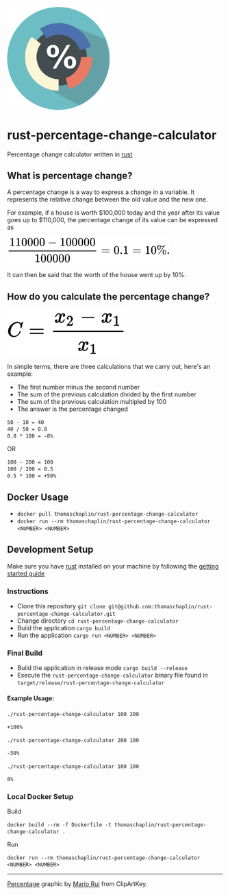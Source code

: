 <img src="assets/logo.png" alt="logo" width="240"/>

# rust-percentage-change-calculator

Percentage change calculator written in [rust](https://www.rust-lang.org/)

## What is percentage change?

A percentage change is a way to express a change in a variable. It represents the relative change between the old value and the new one.

For example, if a house is worth $100,000 today and the year after its value goes up to $110,000, the percentage change of its value can be expressed as

![](assets/house_example.svg)

It can then be said that the worth of the house went up by 10%.

## How do you calculate the percentage change?

![](/assets/percent_change_formula.svg)

In simple terms, there are three calculations that we carry out, here's an example:

- The first number minus the second number
- The sum of the previous calculation divided by the first number
- The sum of the previous calculation multipled by 100
- The answer is the percentage changed

```
50 - 10 = 40
40 / 50 = 0.8
0.8 * 100 = -8%
```

OR

```
100 - 200 = 100
100 / 200 = 0.5
0.5 * 100 = +50%
```


## Docker Usage

- `docker pull thomaschaplin/rust-percentage-change-calculator`
- `docker run --rm thomaschaplin/rust-percentage-change-calculator <NUMBER> <NUMBER>`

## Development Setup

Make sure you have [rust](https://www.rust-lang.org/) installed on your machine by following the [getting started guide](https://www.rust-lang.org/learn/get-started)

### Instructions

- Clone this repository `git clone git@github.com:thomaschaplin/rust-percentage-change-calculator.git`
- Change directory `cd rust-percentage-change-calculator`
- Build the application `cargo build`
- Run the application `cargo run <NUMBER> <NUMBER>`

### Final Build

- Build the application in release mode `cargo build --release`
- Execute the `rust-percentage-change-calculator` binary file found in `target/release/rust-percentage-change-calculator`

#### Example Usage:

`./rust-percentage-change-calculator 100 200`

```
+100%
```

`./rust-percentage-change-calculator 200 100`

```
-50%
```

`./rust-percentage-change-calculator 100 100`

```
0%
```

### Local Docker Setup

Build
```
docker build --rm -f Dockerfile -t thomaschaplin/rust-percentage-change-calculator .
```

Run
```
docker run --rm thomaschaplin/rust-percentage-change-calculator <NUMBER> <NUMBER>
```

---

[Percentage](https://www.clipartkey.com/view/iRmhoxw_percentage-png-photos-percentage-flat-icon/) graphic by <a href="https://www.clipartkey.com/upic/4217/">Mario Rui</a> from ClipArtKey.
